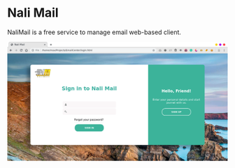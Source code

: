 # Nali Mail

NaliMail is a free service to manage email web-based client.

![ScreenShot](screenshot1.png)
